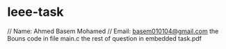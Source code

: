 # Ieee-task
// Name: Ahmed Basem Mohamed
// Email: ‫basem010104@gmail.com‬
the Bouns code in file main.c
the rest of question in embedded task.pdf

